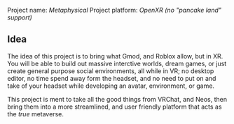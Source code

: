 
Project name: _Metaphysical_
Project platform: _OpenXR (no "pancake land" support)_

## Idea

The idea of this project is to bring what Gmod, and Roblox allow, but in XR. You will be able to build out massive interctive worlds, dream games, or just create general purpose social environments, all while in VR; no desktop editor, no time spend away form the headset, and no need to put on and take of your headset while developing an avatar, environment, or game.

This project is ment to take all the good things from VRChat, and Neos, then bring them into a more streamlined, and user friendly platform that acts as the _true_ metaverse.


